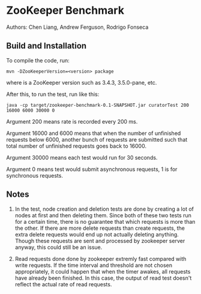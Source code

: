 # ZooKeeper Benchmark

Authors: Chen Liang, Andrew Ferguson, Rodrigo Fonseca

## Build and Installation

To compile the code, run: 

	mvn -DZooKeeperVersion=<version> package

where <version> is a ZooKeeper version such as 3.4.3, 3.5.0-pane, etc.

After this, to run the test, run like this:

	java -cp target/zookeeper-benchmark-0.1-SNAPSHOT.jar curatorTest 200 16000 6000 30000 0

Argument 200 means rate is recorded every 200 ms.

Argument 16000 and 6000 means that when the number of unfinished requests below 
6000, another bunch of requests are submitted such that total number of 
unfinished requests goes back to 16000.

Argument 30000 means each test would run for 30 seconds.

Argument 0 means test would submit asynchronous requests, 1 is for synchronous 
requests.

## Notes

1. In the test, node creation and deletion tests are done by creating a lot of 
nodes at first and then deleting them. Since both of these two tests run for a 
certain time, there is no guarantee that which requests is more than the other. 
If there are more delete requests than create requests, the extra delete 
requests would end up not actually deleting anything. Though these requests are 
sent and processed by zookeeper server anyway, this could still be an issue.

2. Read requests done done by zookeeper extremly fast compared with write 
requests. If the time interval and threshold are not chosen appropriately, it 
could happen that when the timer awakes, all requests have already been 
finished. In this case, the output of read test doesn't reflect the actual rate 
of read requests. 
